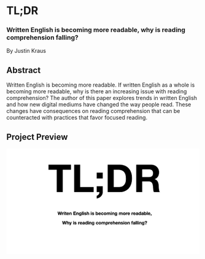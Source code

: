 # TL;DR

### Written English is becoming more readable, why is reading comprehension falling?

By Justin Kraus

Abstract
------
Written English is becoming more readable. If written English as a whole is becoming more readable, why is there an increasing issue with reading comprehension? The author of this paper explores trends in written English and how new digital mediums have changed the way people read. These changes have consequences on reading comprehension that can be counteracted with practices that favor focused reading.

Project Preview
------
![preview image](preview.png)
